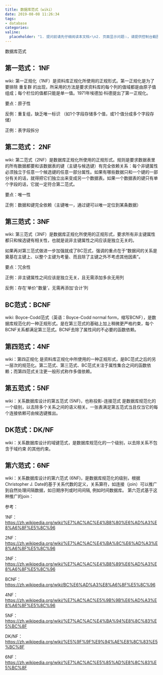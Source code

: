 ```yaml
---
title: 数据库范式（wiki）
date: 2019-08-08 11:26:34
tags:
- database
categories:
valine:
  placeholder: "1. 提问前请先仔细阅读本文档⚡\n2. 页面显示问题💥，请提供控制台截图📸或者您的测试网址\n3. 其他任何报错💣，请提供详细描述和截图📸，祝食用愉快💪"
---
```


数据库范式

## 第一范式： 1NF

wiki: 第一正规化（1NF）是资料库正规化所使用的正规形式。第一正规化是为了要排除 重复群 的出现，所采用的方法是要求资料库的每个列的值域都是由原子值组成；每个栏位的值都只能是单一值。1971年埃德加·科德提出了第一正规化。

要点：原子性

反例：重复组，缺乏唯一标识 （如1个字段存储多个值，或1个值分成多个字段存储）

正例：表字段拆分

 

## 第二范式： 2NF

wiki: 第二范式（2NF）是数据库正规化所使用的正规形式。规则是要求数据表里的所有数据都要和该数据表的键（主键与候选键）有完全依赖关系：每个非键属性必须独立于任意一个候选键的任意一部分属性。如果有哪些数据只和一个键的一部分有关的话，就得把它们独立出来变成另一个数据表。如果一个数据表的键只有单个字段的话，它就一定符合第二范式。

要点：唯一性

正例：数据和键完全依赖（主键唯一，通过键可以唯一定位到某条数据）

 

## 第三范式：3NF
wiki: 第三范式（3NF）是数据库正规化所使用的正规形式，要求所有非主键属性都只和候选键有相关性，也就是说非主键属性之间应该是独立无关的。

如果再对第三范式做进一步加强就成了BC范式，强调的重点在于“数据间的关系是奠基在主键上、以整个主键为考量、而且除了主键之外不考虑其他因素”。

要点：冗余性

正例：非主键属性之间应该是独立无关，且无需添加多余无用列

反例：存在‘单价’‘数量’，无需再添加‘合计’列

 

## BC范式：BCNF

wiki: Boyce-Codd范式（英语：Boyce-Codd normal form，缩写BCNF），是数据库规范化的一种正规形式。是在第三范式的基础上加上稍微更严格约束，每个BCNF关系都满足第三范式。BCNF去除了属性间的不必要的函数依赖。

 

## 第四范式：4NF
wiki：第四正规化 是资料库正规化中所使用的一种正规形式，是BC范式之后的另一层次的规范化。第二范式、第三范式、BC范式关注于属性集合之间的函数依赖；而第四范式关注更一般形式称作多值依赖。

 

## 第五范式：5NF

wiki：关系数据库设计的第五范式 (5NF)，也称投影-连接范式 是数据库规范化的一个级别，以去除多个关系之间的语义相关。一张表满足第五范式当且仅当它的每个连接依赖可由候选键推出。

 

## DK范式：DK/NF

wiki：关系数据库设计的域键范式，是数据库规范化的一个级别，以去除关系不包含于域约束 的其他约束。

 

## 第六范式：6NF

wiki：关系数据库设计的第六范式 (6NF)，是数据库规范化的级别，根据Christopher J. Date的基于关系代数的定义，关系算符，如连接（join）可以推广到自然处理间隔数据，如日期序列或时间间隔, 例如时间数据库。 第六范式基于这种推广的join：

参考：

1NF：https://zh.wikipedia.org/wiki/%E7%AC%AC%E4%B8%80%E6%AD%A3%E8%A6%8F%E5%8C%96

2NF：https://zh.wikipedia.org/wiki/%E7%AC%AC%E4%BA%8C%E6%AD%A3%E8%A6%8F%E5%8C%96

3NF：https://zh.wikipedia.org/wiki/%E7%AC%AC%E4%B8%89%E6%AD%A3%E8%A6%8F%E5%8C%96

BCNF：https://zh.wikipedia.org/wiki/BC%E6%AD%A3%E8%A6%8F%E5%8C%96

4NF：https://zh.wikipedia.org/wiki/%E7%AC%AC%E5%9B%9B%E6%AD%A3%E8%A6%8F%E5%8C%96

5NF：https://zh.wikipedia.org/wiki/%E7%AC%AC%E4%BA%94%E8%8C%83%E5%BC%8F

DK/NF：https://zh.wikipedia.org/wiki/%E5%9F%9F%E9%94%AE%E8%8C%83%E5%BC%8F

6NF：https://zh.wikipedia.org/wiki/%E7%AC%AC%E5%85%AD%E8%8C%83%E5%BC%8F
